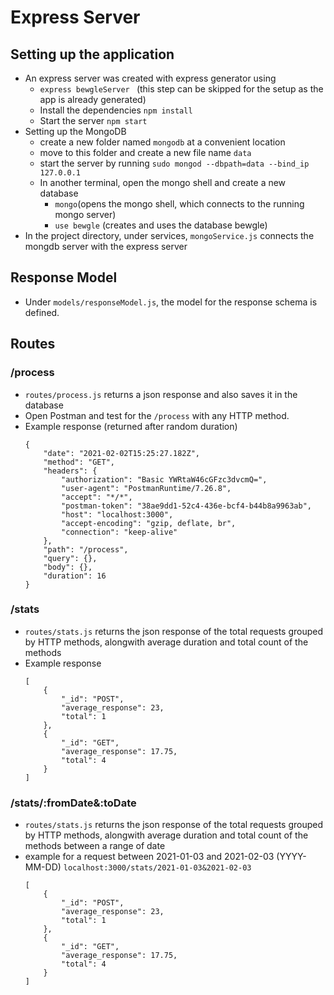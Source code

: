 # Express Server

##  Setting up the application

- An express server was created with express generator using 
  - `express bewgleServer ` (this step can be skipped for the setup as the app is already generated)
  -  Install the dependencies 
  `npm install`
  - Start the server `npm start`
- Setting up the MongoDB
	- create a new folder named `mongodb` at a convenient location
	- move to this folder and create a new file name `data`
	- start the server by running `sudo mongod --dbpath=data --bind_ip 127.0.0.1`
	- In another terminal, open the mongo shell and create a new database
		- `mongo`(opens the mongo shell, which connects to the running mongo server)
		- `use bewgle` (creates and uses the database bewgle)
- In the project directory, under services, `mongoService.js`  connects the mongdb server with the express server

##  Response Model

- Under `models/responseModel.js`, the model for the response schema is defined.



## Routes

### /process 
- `routes/process.js` returns a json response and also saves it in the database
- Open Postman and test for the `/process` with any HTTP method.
-  Example response (returned after random duration)
	```
	{
	    "date": "2021-02-02T15:25:27.182Z",
	    "method": "GET",
	    "headers": {
	        "authorization": "Basic YWRtaW46cGFzc3dvcmQ=",
	        "user-agent": "PostmanRuntime/7.26.8",
	        "accept": "*/*",
	        "postman-token": "38ae9dd1-52c4-436e-bcf4-b44b8a9963ab",
	        "host": "localhost:3000",
	        "accept-encoding": "gzip, deflate, br",
	        "connection": "keep-alive"
	    },
	    "path": "/process",
	    "query": {},
	    "body": {},
	    "duration": 16
	}
	```

### /stats
- `routes/stats.js` returns the json response of the total requests grouped by HTTP methods, alongwith average duration and total count of the methods
- Example response
	```
	[
	    {
	        "_id": "POST",
	        "average_response": 23,
	        "total": 1
	    },
	    {
	        "_id": "GET",
	        "average_response": 17.75,
	        "total": 4
	    }
	]
	```

### /stats/:fromDate&:toDate

- `routes/stats.js` returns the json response of the total requests grouped by HTTP methods, alongwith average duration and total count of the methods between a range of date
- example for a request between 2021-01-03 and 2021-02-03 (YYYY-MM-DD)
	`localhost:3000/stats/2021-01-03&2021-02-03`
	```
	[
	    {
	        "_id": "POST",
	        "average_response": 23,
	        "total": 1
	    },
	    {
	        "_id": "GET",
	        "average_response": 17.75,
	        "total": 4
	    }
	]

	
	```


